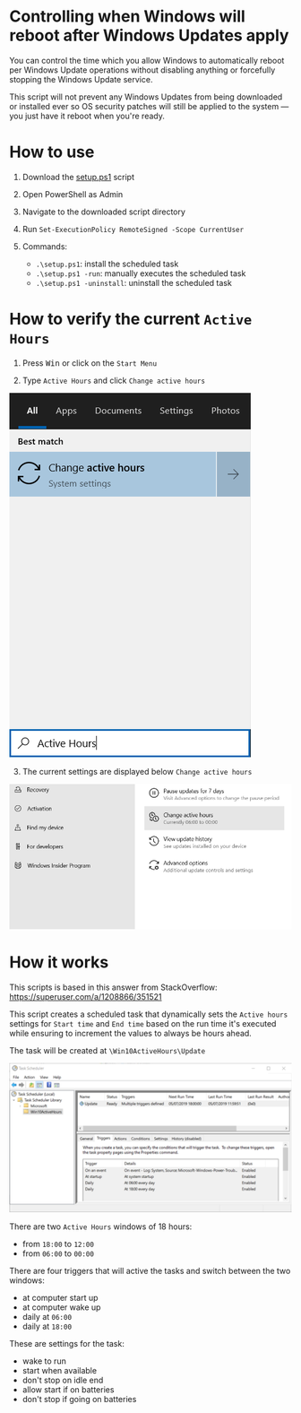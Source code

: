 # Controlling when Windows will reboot after Windows Updates apply

You can control the time which you allow Windows to automatically reboot per Windows Update operations without disabling anything or forcefully stopping the Windows Update service. 

This script will not prevent any Windows Updates from being downloaded or installed ever so OS security patches will still be applied to the system ― you just have it reboot when you're ready. 

# How to use

1. Download the [setup.ps1](https://raw.githubusercontent.com/marcosbozzani/Win10ActiveHours/master/setup.ps1) script

2. Open PowerShell as Admin

3. Navigate to the downloaded script directory

4. Run `Set-ExecutionPolicy RemoteSigned -Scope CurrentUser`

5. Commands:
    - `.\setup.ps1`: install the scheduled task
    - `.\setup.ps1 -run`: manually executes the scheduled task
    - `.\setup.ps1 -uninstall`: uninstall the scheduled task

# How to verify the current `Active Hours`

1. Press <kbd>Win</kbd> or click on the `Start Menu`

2. Type `Active Hours` and click `Change active hours`

![](images/search.png)

3. The current settings are displayed below `Change active hours` 

![](images/settings.png)

# How it works

This scripts is based in this answer from StackOverflow: https://superuser.com/a/1208866/351521

This script creates a scheduled task that dynamically sets the `Active hours` settings for `Start time` and `End time` based on the run time it's executed while ensuring to increment the values to always be hours ahead.

The task will be created at `\Win10ActiveHours\Update`

![](images/scheduler.png)

There are two `Active Hours` windows of 18 hours:
 - from `18:00` to `12:00`
 - from `06:00` to `00:00`

There are four triggers that will active the tasks and switch between the two windows:
 - at computer start up
 - at computer wake up
 - daily at `06:00`
 - daily at `18:00`

These are settings for the task:
 - wake to run
 - start when available
 - don't stop on idle end
 - allow start if on batteries
 - don't stop if going on batteries
